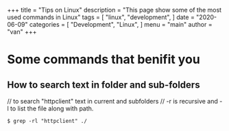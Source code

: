+++
title = "Tips on Linux"
description = "This page show some of the most used commands in Linux"
tags = [
    "linux",
    "development",
]
date = "2020-06-09"
categories = [
    "Development",
    "Linux",
]
menu = "main"
author = "van"
+++

# Some commands that benifit you

## How to search text in folder and sub-folders

// to search "httpclient" text in current and subfolders
// -r is recursive and -l to list the file along with path.
```
$ grep -rl "httpclient" ./
```

